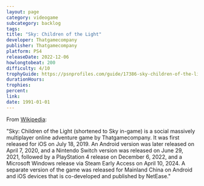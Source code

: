 ```yaml
---
layout: page
category: videogame
subcategory: backlog
tags:
title: "Sky: Children of the Light"
developer: Thatgamecompany
publisher: Thatgamecompany
platform: PS4
releaseDate: 2022-12-06
howlongtobeat: 200
difficulty: 4/10
trophyGuide: https://psnprofiles.com/guide/17386-sky-children-of-the-light-trophy-guide
durationHours:
trophies:
percent:
link:
date: 1991-01-01
---
```


From [Wikipedia](https://en.wikipedia.org/wiki/Sky:_Children_of_the_Light):

"Sky: Children of the Light (shortened to Sky in-game) is a social massively multiplayer online adventure game by Thatgamecompany. It was first released for iOS on July 18, 2019. An Android version was later released on April 7, 2020, and a Nintendo Switch version was released on June 29, 2021, followed by a PlayStation 4 release on December 6, 2022, and a Microsoft Windows release via Steam Early Access on April 10, 2024. A separate version of the game was released for Mainland China on Android and iOS devices that is co-developed and published by NetEase."
